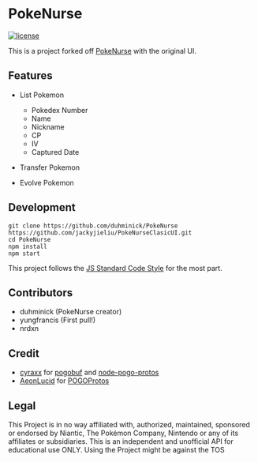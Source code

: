 # PokeNurse
[![license](https://img.shields.io/github/license/mashape/apistatus.svg?maxAge=2592000)]()

This is a project forked off [PokeNurse](https://github.com/duhminick/PokeNurse) with the original UI.

## Features
* List Pokemon
    * Pokedex Number
    * Name
    * Nickname
    * CP
    * IV
    * Captured Date

* Transfer Pokemon
* Evolve Pokemon

## Development
    git clone https://github.com/duhminick/PokeNurse https://github.com/jackyjieliu/PokeNurseClasicUI.git
    cd PokeNurse
    npm install
    npm start

This project follows the [JS Standard Code Style](http://standardjs.com/index.html) for the most part.

## Contributors
* duhminick (PokeNurse creator)
* yungfrancis (First pull!)
* nrdxn

## Credit
* [cyraxx](https://github.com/cyraxx) for [pogobuf](https://github.com/cyraxx/pogobuf) and [node-pogo-protos](https://github.com/cyraxx/node-pogo-protos)
* [AeonLucid](https://github.com/AeonLucid) for [POGOProtos](https://github.com/AeonLucid/POGOProtos)

## Legal
This Project is in no way affiliated with, authorized, maintained, sponsored or endorsed by Niantic, The Pokémon Company, Nintendo or any of its affiliates or subsidiaries. This is an independent and unofficial API for educational use ONLY. Using the Project might be against the TOS
